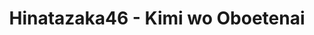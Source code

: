 ---
layout: amara
thumbnail: https://i.ytimg.com/vi/w236wAYPYTM/maxresdefault.jpg
title: Hinatazaka46 - Kimi wo Oboetenai
description: >
    Director：Minori Nakada
    Choreographer：Kosuke
    Producer： Hiroto Hashimoto, Yujo Kuribayashi
    Production: isai Inc.
id: bRUOmjBPKA5O
lang: en
plink: https://hinatacampaign.github.io/kimi-wo-oboetenai.html
---